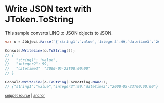 # Write JSON text with JToken.ToString

This sample converts LINQ to JSON objects to JSON.

<!-- snippet: ToString -->
<a id='snippet-tostring'></a>
```cs
var o = JObject.Parse("{'string1':'value','integer2':99,'datetime3':'2000-05-23T00:00:00'}");

Console.WriteLine(o.ToString());
// {
//   "string1": "value",
//   "integer2": 99,
//   "datetime3": "2000-05-23T00:00:00"
// }

Console.WriteLine(o.ToString(Formatting.None));
// {"string1":"value","integer2":99,"datetime3":"2000-05-23T00:00:00"}
```
<sup><a href='/src/ArgonTests/Documentation/Samples/Linq/ToString.cs#L12-L26' title='Snippet source file'>snippet source</a> | <a href='#snippet-tostring' title='Start of snippet'>anchor</a></sup>
<!-- endSnippet -->

